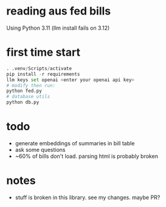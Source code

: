 # reading aus fed bills

Using Python 3.11 (llm install fails on 3.12)

# first time start
```py
. .venv/Scripts/activate
pip install -r requirements
llm keys set openai <enter your openai api key>
# modify then run:
python fed.py
# database utils
python db.py
```

# todo
- generate embeddings of summaries in bill table
- ask some questions
- ~60% of bills don't load. parsing html is probably broken

# notes
- stuff is broken in this library. see my changes. maybe PR?
